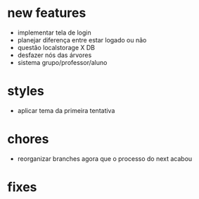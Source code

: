 # new features

- implementar tela de login
- planejar diferença entre estar logado ou não
- questão localstorage X DB
- desfazer nós das árvores
- sistema grupo/professor/aluno

# styles

- aplicar tema da primeira tentativa

# chores

- reorganizar branches agora que o processo do next acabou

# fixes
